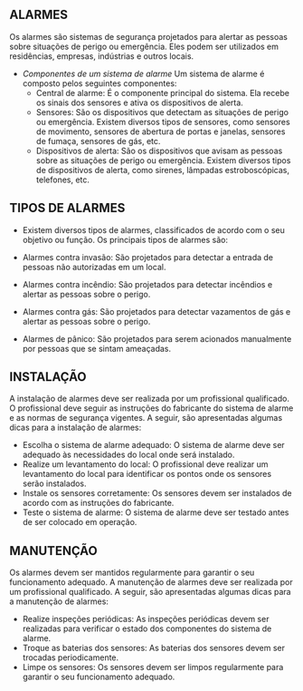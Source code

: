 ## ALARMES

Os alarmes são sistemas de segurança projetados para alertar as pessoas sobre situações de perigo ou emergência. Eles podem ser utilizados em residências, empresas, indústrias e outros locais.
- *Componentes de um sistema de alarme*
  Um sistema de alarme é composto pelos seguintes componentes:
  - Central de alarme: É o componente principal do sistema. Ela recebe os sinais dos sensores e ativa os dispositivos de alerta.
  - Sensores: São os dispositivos que detectam as situações de perigo ou emergência. Existem diversos tipos de sensores, como sensores de movimento, sensores de abertura de portas e janelas, sensores de fumaça, sensores de gás, etc.
  - Dispositivos de alerta: São os dispositivos que avisam as pessoas sobre as situações de perigo ou emergência. Existem diversos tipos de dispositivos de alerta, como sirenes, lâmpadas estroboscópicas, telefones, etc.

## TIPOS DE ALARMES

  - Existem diversos tipos de alarmes, classificados de acordo com o seu objetivo ou função. Os principais tipos de alarmes são:

  - Alarmes contra invasão: São projetados para detectar a entrada de pessoas não autorizadas em um local.
  - Alarmes contra incêndio: São projetados para detectar incêndios e alertar as pessoas sobre o perigo.
  - Alarmes contra gás: São projetados para detectar vazamentos de gás e alertar as pessoas sobre o perigo.
  - Alarmes de pânico: São projetados para serem acionados manualmente por pessoas que se sintam ameaçadas.

## INSTALAÇÃO

A instalação de alarmes deve ser realizada por um profissional qualificado. O profissional deve seguir as instruções do fabricante do sistema de alarme e as normas de segurança vigentes.
A seguir, são apresentadas algumas dicas para a instalação de alarmes:
  - Escolha o sistema de alarme adequado: O sistema de alarme deve ser adequado às necessidades do local onde será instalado.
  - Realize um levantamento do local: O profissional deve realizar um levantamento do local para identificar os pontos onde os sensores serão instalados.
  - Instale os sensores corretamente: Os sensores devem ser instalados de acordo com as instruções do fabricante.
  - Teste o sistema de alarme: O sistema de alarme deve ser testado antes de ser colocado em operação.

## MANUTENÇÃO

Os alarmes devem ser mantidos regularmente para garantir o seu funcionamento adequado. A manutenção de alarmes deve ser realizada por um profissional qualificado.
A seguir, são apresentadas algumas dicas para a manutenção de alarmes:
  - Realize inspeções periódicas: As inspeções periódicas devem ser realizadas para verificar o estado dos componentes do sistema de alarme.
  - Troque as baterias dos sensores: As baterias dos sensores devem ser trocadas periodicamente.
  - Limpe os sensores: Os sensores devem ser limpos regularmente para garantir o seu funcionamento adequado.
